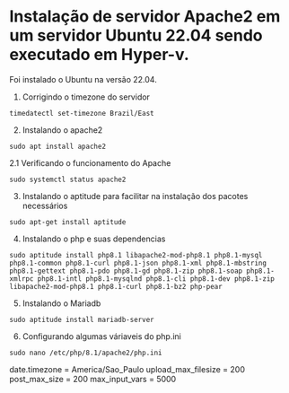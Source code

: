 # Instalação de servidor Apache2 em um servidor Ubuntu 22.04 sendo executado em Hyper-v.
Foi instalado o Ubuntu na versão 22.04.
1. Corrigindo o timezone do servidor

`timedatectl set-timezone Brazil/East`

2. Instalando o apache2

`sudo apt install apache2`

2.1 Verificando o funcionamento do Apache

`sudo systemctl status apache2`

3. Instalando o aptitude para facilitar na instalação dos pacotes necessários

`sudo apt-get install aptitude`

4. Instalando o php e suas dependencias

`sudo aptitude install php8.1 libapache2-mod-php8.1 php8.1-mysql php8.1-common php8.1-curl php8.1-json php8.1-xml php8.1-mbstring php8.1-gettext php8.1-pdo php8.1-gd php8.1-zip php8.1-soap php8.1-xmlrpc php8.1-intl php8.1-mysqlnd php8.1-cli php8.1-dev php8.1-zip libapache2-mod-php8.1 php8.1-curl php8.1-bz2 php-pear`

5. Instalando o Mariadb

`sudo aptitude install mariadb-server`

6. Configurando algumas váriaveis do php.ini

`sudo nano /etc/php/8.1/apache2/php.ini`

date.timezone = America/Sao_Paulo
upload_max_filesize = 200
post_max_size = 200
max_input_vars = 5000
